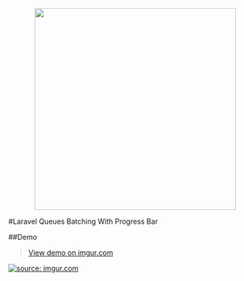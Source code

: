 <p align="center"><a href="https://laravel.com" target="_blank"><img src="https://raw.githubusercontent.com/laravel/art/master/logo-lockup/5%20SVG/2%20CMYK/1%20Full%20Color/laravel-logolockup-cmyk-red.svg" width="400"></a></p>

#Laravel Queues Batching With Progress Bar

##Demo
<blockquote class="imgur-embed-pub" lang="en" data-id="risXONO"><a href="//imgur.com/v3HHy28">View demo on imgur.com
</a></blockquote>

<a href="https://imgur.com/v3HHy28"><img src="https://i.imgur.com/v3HHy28.gif" title="source: imgur.com" /></a>


